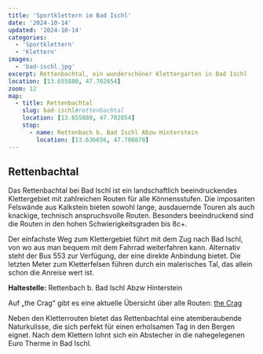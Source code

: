 ```yaml
---
title: 'Sportklettern im Bad Ischl'
date: '2024-10-14'
updated: '2024-10-14'
categories:
  - 'Sportklettern'
  - 'Klettern'
images: 
  - 'bad-ischl.jpg'
excerpt: Rettenbachtal, ein wunderschöner Klettergarten in Bad Ischl
location: [13.655880, 47.702854]
zoom: 12
map:
  - title: Rettenbachtal
    slug: bad-ischl#rettenbachtal
    location: [13.655880, 47.702854]
    stop: 
      - name: Rettenbach b. Bad Ischl Abzw Hinterstein
        location: [13.636656, 47.706878]
---
```


## Rettenbachtal

Das Rettenbachtal bei Bad Ischl ist ein landschaftlich beeindruckendes Klettergebiet mit zahlreichen Routen für alle Könnensstufen. Die imposanten Felswände aus Kalkstein bieten sowohl lange, ausdauernde Touren als auch knackige, technisch anspruchsvolle Routen. Besonders beeindruckend sind die Routen in den hohen Schwierigkeitsgraden bis 8c+.

Der einfachste Weg zum Klettergebiet führt mit dem Zug nach Bad Ischl, von wo aus man bequem mit dem Fahrrad weiterfahren kann. Alternativ steht der Bus 553 zur Verfügung, der eine direkte Anbindung bietet. Die letzten Meter zum Kletterfelsen führen durch ein malerisches Tal, das allein schon die Anreise wert ist.

**Haltestelle:** Rettenbach b. Bad Ischl Abzw Hinterstein

Auf „the Crag“ gibt es eine aktuelle Übersicht über alle Routen: [the Crag](https://www.thecrag.com/de/klettern/austria/rettenbachtal)

Neben den Kletterrouten bietet das Rettenbachtal eine atemberaubende Naturkulisse, die sich perfekt für einen erholsamen Tag in den Bergen eignet. Nach dem Klettern lohnt sich ein Abstecher in die nahegelegenen Euro Therme in Bad Ischl.

